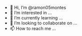 - 👋 Hi, I’m @ramon05montes
- 👀 I’m interested in ...
- 🌱 I’m currently learning ...
- 💞️ I’m looking to collaborate on ...
- 📫 How to reach me ...

<!---
ramon05montes/ramon05montes is a ✨ special ✨ repository because its `README.md` (this file) appears on your GitHub profile.
You can click the Preview link to take a look at your changes.
--->
